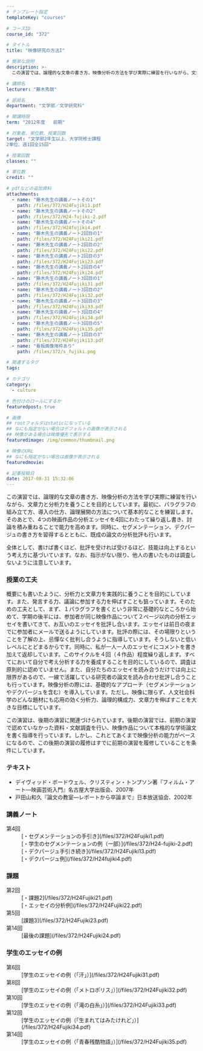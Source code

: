 ```yaml
---
# テンプレート指定
templateKey: "courses"

# コースID
course_id: "372"

# タイトル
title: "映像研究の方法I"

# 簡単な説明
description: >-
  この演習では、論理的な文章の書き方、映像分析の方法を学び実際に練習を行いながら、文章力と分析力を養うことを目的としています。最初に、パラグラフの組み立て方、導入の仕方、論理展開の方法について基本的なこ...

# 講師名
lecturer: "藤木秀朗"

# 部局名
department: "文学部／文学研究科"

# 開講時限
term: "2012年度	前期"

# 対象者、単位数、授業回数
target: "文学部2年生以上、大学院修士課程
2単位、週1回全15回"

# 授業回数
classes: ""

# 単位数
credit: ""

# pdfなどの追加資料
attachments: 
  - name: "藤木先生の講義ノートその1" 
    path: /files/372/H24Fujiki1.pdf
  - name: "藤木先生の講義ノートその2" 
    path: /files/372/H24-fujiki-2.pdf
  - name: "藤木先生の講義ノートその4" 
    path: /files/372/H24fujiki4.pdf
  - name: "藤木先生の講義ノート2回目の1" 
    path: /files/372/H24Fujiki21.pdf
  - name: "藤木先生の講義ノート2回目の2" 
    path: /files/372/H24Fujiki22.pdf
  - name: "藤木先生の講義ノート2回目の3" 
    path: /files/372/H24Fujiki23.pdf
  - name: "藤木先生の講義ノート2回目の4" 
    path: /files/372/H24Fujiki24.pdf
  - name: "藤木先生の講義ノート3回目の1" 
    path: /files/372/H24Fujiki31.pdf
  - name: "藤木先生の講義ノート3回目の2" 
    path: /files/372/H24Fujiki32.pdf
  - name: "藤木先生の講義ノート3回目の3" 
    path: /files/372/H24Fujiki33.pdf
  - name: "藤木先生の講義ノート3回目の4" 
    path: /files/372/H24Fujiki34.pdf
  - name: "藤木先生の講義ノート3回目の5" 
    path: /files/372/H24Fujiki35.pdf
  - name: "藤木先生の講義ノート1回目の3" 
    path: /files/372/H24Fujiki13.pdf
  - name: "看板画像用枠あり" 
    path: /files/372/s_fujiki.png

# 関連するタグ
tags:

# カテゴリ
category:
  - culture

# 色付けのロールにするか
featuredpost: true

# 画像
## rootフォルダはstaticになっている
## なにも指定がない場合はデフォルトの画像が表示される
## 映像がある場合は映像優先で表示する
featuredimage: /img/common/thumbnail.png

# 映像のURL
## なにも指定がない場合は画像が表示される
featuredmovie: 

# 記事投稿日
date: 2017-08-31 15:32:06
---
```


この演習では、論理的な文章の書き方、映像分析の方法を学び実際に練習を行いながら、文章力と分析力を養うことを目的としています。最初に、パラグラフの組み立て方、導入の仕方、論理展開の方法について基本的なことを練習します。そのあとで、4つの映画作品の分析エッセイを4回にわたって繰り返し書き、討論を積み重ねることで能力を高めます。同時に、セグメンテーション、デクパージュの書き方を習得するとともに、既成の論文の分析批評も行います。

全体として、書けば書くほど、批評を受ければ受けるほど、技能は向上するという考え方に基づいています。なお、指示がない限り、他人の書いたものは調査しないように注意しています。


### 授業の工夫

概要にも書いたように、分析力と文章力を実践的に養うことを目的にしています。また、発言する力、議論に参加する力を伸ばすことも狙っています。そのための工夫として、まず、１パラグラフを書くという非常に基礎的なところから始めて、学期の後半には、参加者が同じ映像作品について２ページ以内の分析エッセイを書いてきて、お互いのエッセイを批評し合います。エッセイは前日の夜までに参加者にメールで送るようにしています。批評の際には、その場限りということを了解の上、忌憚なく批判し合うように指導しています。そうしないと低いレベルにとどまるからです。同時に、私が一人一人のエッセイにコメントを書き加えて返却しています。このサイクルを４回（４作品）程度繰り返します。すべてにおいて自分で考え分析する力を養成することを目的にしているので、調査は原則的に認めていません。また、自分たちのエッセイを読み合うだけでは向上に限界があるので、一線で活躍している研究者の論文を読み合わせ批評し合うことも行っています。映像分析の際には、基礎的なアプローチ（セグメンテーションやデクパージュを含む）を導入しています。ただし、映像に限らず、人文社会科学のどんな題材にも応用の効く分析力、論理的構成力、文章力を伸ばすことを大きな目標にしています。

この演習は、後期の演習に関連づけられています。後期の演習では、前期の演習で認めていなかった資料・文献調査を行い、映像作品について本格的な学術論文を書く指導を行っています。しかし、これとてあくまで映像分析の能力がベースになるので、この後期の演習の履修はすでに前期の演習を履修していることを条件にしています。





### テキスト

* デイヴィッド・ボードウェル、クリスティン・トンプソン著『フィルム・アート—映画芸術入門』名古屋大学出版会、2007年
* 戸田山和久『論文の教室—レポートから卒論まで』日本放送協会、2002年





### 講義ノート

<dl>
<dt>
第4回
</dt>

<dd>
[・セグメンテーションの手引き](/files/372/H24Fujiki1.pdf) 
</dd>

<dd>
[・学生のセグメンテーションの例（一部）](/files/372/H24-fujiki-2.pdf) 
</dd>

<dd>
[・デクパージュ手引き続き](/files/372/H24Fujiki13.pdf) 
</dd>

<dd>
[・デクパージュ例](/files/372/H24fujiki4.pdf) 
</dd>
</dl>


### 課題

<dl>
<dt>
第2回
</dt>

<dd>
[・課題2](/files/372/H24Fujiki21.pdf) 
</dd>

<dd>
[・エッセイの分析例](/files/372/H24Fujiki22.pdf) 
</dd>

<dt>
第5回
</dt>

<dd>
[課題3](/files/372/H24Fujiki23.pdf) 
</dd>

<dt>
第14回
</dt>

<dd>
[最後の課題](/files/372/H24Fujiki24.pdf) 
</dd>
</dl>

### 学生のエッセイの例

<dl>
<dt>
第6回
</dt>

<dd>
[学生のエッセイの例（「汗」）](/files/372/H24Fujiki31.pdf) 
</dd>

<dt>
第8回
</dt>

<dd>
[学生のエッセイの例（「メトロポリス」）](/files/372/H24Fujiki32.pdf) 
</dd>

<dt>
第10回
</dt>

<dd>
[学生のエッセイの例（「滝の白糸」）](/files/372/H24Fujiki33.pdf) 
</dd>

<dt>
第12回
</dt>

<dd>
[学生のエッセイの例（「生まれてはみたけれど」）](/files/372/H24Fujiki34.pdf) 
</dd>

<dt>
第14回
</dt>

<dd>
[学生のエッセイの例（「青春残酷物語」）](/files/372/H24Fujiki35.pdf) 
</dd>
</dl>





